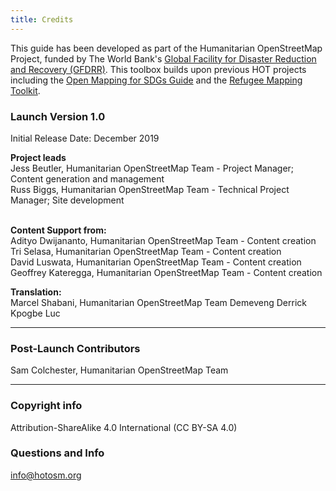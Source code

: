 ```yaml
---
title: Credits
---
```


This guide has been developed as part of the Humanitarian OpenStreetMap Project, funded by The World Bank's [Global Facility for Disaster Reduction and Recovery (GFDRR)](https://www.gfdrr.org/en). This toolbox builds upon previous HOT projects including the [Open Mapping for SDGs Guide](https://hotosm.github.io/gpsdd-documentation/) and the [Refugee Mapping Toolkit](https://www.hotosm.org/updates/participatory-mapping-toolkit-a-guide-for-refugee-contexts/).

### Launch Version 1.0

Initial Release Date: December 2019

**Project leads** <br>
Jess Beutler, Humanitarian OpenStreetMap Team - Project Manager; Content generation and management <br>
Russ Biggs, Humanitarian OpenStreetMap Team - Technical Project Manager; Site development <br><br>

**Content Support from:** <br>
Adityo Dwijananto, Humanitarian OpenStreetMap Team - Content creation <br>
Tri Selasa, Humanitarian OpenStreetMap Team - Content creation <br>
David Luswata, Humanitarian OpenStreetMap Team - Content creation <br>
Geoffrey Kateregga, Humanitarian OpenStreetMap Team - Content creation <br>

**Translation:**<br>
Marcel Shabani, Humanitarian OpenStreetMap Team
Demeveng Derrick
Kpogbe Luc

****

### Post-Launch Contributors 

Sam Colchester, Humanitarian OpenStreetMap Team

****

### Copyright info
Attribution-ShareAlike 4.0 International (CC BY-SA 4.0)

### Questions and Info
info@hotosm.org
